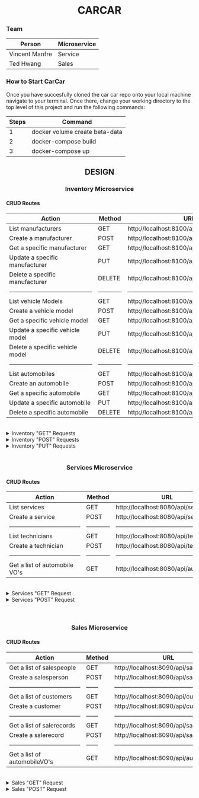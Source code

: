 <h1 style="text-align: center;">CARCAR</h1>

<h3>Team</h3>

| Person | Microservice |
| --- | --- |
| Vincent Manfre | Service |
| Ted Hwang | Sales |

<h3>How to Start CarCar</h3>
<p>Once you have succesfully cloned the car car repo onto your local machine navigate
to your terminal. Once there, change your working directory to the top level of this
project and run the following commands:</p>

| Steps | Command |
| --- | --- |
| 1 | docker volume create beta-data |
| 2 | docker-compose build |
| 3 | docker-compose up |

<h2 style="text-align: center;">DESIGN</h2>

<h3 style="text-align:center;">Inventory Microservice</h3>

<h4>CRUD Routes</h4>

| Action | Method | URL |
| --- | --- | --- |
| List manufacturers | GET | http://localhost:8100/api/manufacturers/ |
| Create a manufacturer | POST | http://localhost:8100/api/manufacturers/ |
| Get a specific manufacturer | GET | http://localhost:8100/api/manufacturers/:id/ |
| Update a specific manufacturer | PUT | http://localhost:8100/api/manufacturers/:id/ |
| Delete a specific manufacturer | DELETE | http://localhost:8100/api/manufacturers/:id/
| ——————————————  | ————  | ———————————————————— |
| List vehicle Models | GET | http://localhost:8100/api/models/ |
| Create a vehicle model | POST | http://localhost:8100/api/models/ |
| Get a specific vehicle model | GET | 	http://localhost:8100/api/models/:id/ |
| Update a specific vehicle model | PUT | http://localhost:8100/api/models/:id/ |
| Delete a specific vehicle model | DELETE | http://localhost:8100/api/models/:id/
| ——————————————  | ————  | ———————————————————— |
| List automobiles | GET | http://localhost:8100/api/automobiles/|
| Create an automobile | POST | http://localhost:8100/api/automobiles/ |
| Get a specific automobile | GET | http://localhost:8100/api/automobiles/:vin/ |
| Update a specific automobile | PUT | http://localhost:8100/api/automobiles/:vin/ |
| Delete a specific automobile | DELETE | http://localhost:8100/api/automobiles/:vin/ |

<br />

<details>
    <summary>Inventory "GET" Requests</summary>
<br>
<h4>List Manufacturers</h4>

    {
        "manufacturers": [
            {
                "href": "/api/manufacturers/1/",
                "id": 1,
                "name": "Toyota"
            },
            {
                "href": "/api/manufacturers/2/",
                "id": 2,
                "name": "Hyundai"
            },
            {
                "href": "/api/manufacturers/3/",
                "id": 3,
                "name": "Audi"
            },
        ]
    }

<h4>Get a specific manufacturer</h4>

    {
	"href": "/api/manufacturers/1/",
	"id": 1,
	"name": "Toyota"
    }

<h4>List vehicle models</h4>

    {
        "models": [
            {
                "href": "/api/models/1/",
                "id": 1,
                "name": "Prius ",
                "picture_url": "https://media.ed.edmunds-media.com/toyota/prius/2019/ot/2019_toyota_prius_actf34_ot_100819_717.jpg",
                "manufacturer": {
                    "href": "/api/manufacturers/1/",
                    "id": 1,
                    "name": "Toyota"
                }
            },
            {
                "href": "/api/models/2/",
                "id": 2,
                "name": "Camry",
                "picture_url": "https://cdn.motor1.com/images/mgl/eooKq8/s1/2023-toyota-camry-hybrid-nightshade-special-edition.jpg",
                "manufacturer": {
                    "href": "/api/manufacturers/1/",
                    "id": 1,
                    "name": "Toyota"
                }
            },
            {
                "href": "/api/models/3/",
                "id": 3,
                "name": "CHR",
                "picture_url": "https://www.ihwanburhan.com/wp-content/uploads/2021/03/2023-Toyota-CHR-Exterior-1024x498.png",
                "manufacturer": {
                    "href": "/api/manufacturers/1/",
                    "id": 1,
                    "name": "Toyota"
                }
            },
        ]
    }

<h4>Get a specific vehicle model</h4>

    {
        "href": "/api/models/1/",
        "id": 1,
        "name": "Prius ",
        "picture_url": "https://media.ed.edmunds-media.com/toyota/prius/2019/ot/2019_toyota_prius_actf34_ot_100819_717.jpg",
        "manufacturer": {
            "href": "/api/manufacturers/1/",
            "id": 1,
            "name": "Toyota"
        }
    }

<h4>List automobiles</h4>

    {
        "autos": [
            {
                "href": "/api/automobiles/1G1AF1F57A7194000/",
                "id": 1,
                "color": "White",
                "year": 2022,
                "vin": "1G1AF1F57A7194000",
                "model": {
                    "href": "/api/models/1/",
                    "id": 1,
                    "name": "Prius ",
                    "picture_url": "https://media.ed.edmunds-media.com/toyota/prius/2019/ot/2019_toyota_prius_actf34_ot_100819_717.jpg",
                    "manufacturer": {
                        "href": "/api/manufacturers/1/",
                        "id": 1,
                        "name": "Toyota"
                    }
                }
            },
            {
                "href": "/api/automobiles/1G1AF1F57A7194001/",
                "id": 2,
                "color": "Yellow",
                "year": 2022,
                "vin": "1G1AF1F57A7194001",
                "model": {
                    "href": "/api/models/2/",
                    "id": 2,
                    "name": "Camry",
                    "picture_url": "https://cdn.motor1.com/images/mgl/eooKq8/s1/2023-toyota-camry-hybrid-nightshade-special-edition.jpg",
                    "manufacturer": {
                        "href": "/api/manufacturers/1/",
                        "id": 1,
                        "name": "Toyota"
                    }
                }
            },
        ]
    }

<h4>Get a specific automobile</h4>

    {
        "href": "/api/automobiles/1G1AF1F57A7194000/",
        "id": 1,
        "color": "White",
        "year": 2022,
        "vin": "1G1AF1F57A7194000",
        "model": {
            "href": "/api/models/1/",
            "id": 1,
            "name": "Prius ",
            "picture_url": "https://media.ed.edmunds-media.com/toyota/prius/2019/ot/2019_toyota_prius_actf34_ot_100819_717.jpg",
            "manufacturer": {
                "href": "/api/manufacturers/1/",
                "id": 1,
                "name": "Toyota"
            }
        }
    }

</details>

<details>
    <summary>Inventory "POST" Requests</summary>
<br>
<h4>Create a manufacturer</h4>
<h5>JSON Body</h5>

    {
        "name": "BMW"
    }

<h5>JSON Response</h5>

    {
        "href": "/api/manufacturers/5/",
        "id": 5,
        "name": "BMW"
    }

<h4>Create a specific vehicle model</h5>
<h5>JSON Body</h5>

    {
        "name": "Prius Prime",
        "picture_url": "https://autonxt.net/wp-content/uploads/2016/10/autocontentexp.comwp-contentuploads2016102017-Toyota-Prius-Prime-OEM27-915e717b507cb0c0b170c8e37fa3b0f439c22db1.jpg",
        "manufacturer_id": 2
    }

<h5>JSON Response</h5>

    {
        "href": "/api/models/1/",
        "id": 1,
        "name": "Prius Prime",
        "picture_url": "https://autonxt.net/wp-content/uploads/2016/10/autocontentexp.comwp-contentuploads2016102017-Toyota-Prius-Prime-OEM27-915e717b507cb0c0b170c8e37fa3b0f439c22db1.jpg",
        "manufacturer": {
            "href": "/api/manufacturers/2/",
            "id": 2,
            "name": "Toyota"
        }
    }

<h4>Create an automobile</h5>
<h5>JSON Body</h5>

    {
        "color": "White",
        "year": 2022,
        "vin": "1C3CC5FB2AN12024",
        "model_id": 1
    }

<h5>JSON Response</h5>

    {
        "href": "/api/automobiles/1C3CC5FB2AN12024/",
        "id": 38,
        "color": "White",
        "year": 2022,
        "vin": "1C3CC5FB2AN12024",
        "model": {
            "href": "/api/models/1/",
            "id": 1,
            "name": "Prius Prime",
            "picture_url": "https://autonxt.net/wp-content/uploads/2016/10/autocontentexp.comwp-contentuploads2016102017-Toyota-Prius-Prime-OEM27-915e717b507cb0c0b170c8e37fa3b0f439c22db1.jpg",
            "manufacturer": {
                "href": "/api/manufacturers/2/",
                "id": 2,
                "name": "Toyota"
            }
        }
    }
</details>

<details>
    <summary>Inventory "PUT" Requests</summary>
<br>
<h4>Update a specific manufacturer</h4>
<h5>JSON Body</h5>

    {
        "name": "Chrysler"
    }

<h5>JSON Response</h5>

    {
        "href": "/api/manufacturers/1/",
        "id": 1,
        "name": "Chrysler"
    }

<h4>Update a specific vehicle model</h4>
<h5>JSON Body</h5>

    {
        "name": "Sebring",
        "picture_url": "https://upload.wikimedia.org/wikipedia/commons/thumb/7/71/Chrysler_Sebring_front_20090302.jpg/320px-Chrysler_Sebring_front_20090302.jpg"
    }

<h5>JSON Response</h5>

    {
        "href": "/api/models/1/",
        "id": 1,
        "name": "Sebring",
        "picture_url": "https://upload.wikimedia.org/wikipedia/commons/thumb/7/71/Chrysler_Sebring_front_20090302.jpg/320px-Chrysler_Sebring_front_20090302.jpg",
        "manufacturer": {
            "href": "/api/manufacturers/1/",
            "id": 1,
            "name": "Daimler-Chrysler"
        }
    }

<h4>Update a specific automobile</h4>
<h5>JSON Body</h5>

    {
        "color": "white",
        "year": 2022
    }

<h5>JSON Response</h5>

    {
        "href": "/api/automobiles/1G1AF1F57A7194000/",
        "id": 1,
        "color": "white",
        "year": "2022",
        "vin": "1G1AF1F57A7194000",
        "model": {
            "href": "/api/models/1/",
            "id": 1,
            "name": "Prius ",
            "picture_url": "https://media.ed.edmunds-media.com/toyota/prius/2019/ot/2019_toyota_prius_actf34_ot_100819_717.jpg",
            "manufacturer": {
                "href": "/api/manufacturers/1/",
                "id": 1,
                "name": "Toyota"
            }
        }
    }

</details>

<br />

<h3 style="text-align:center;">Services Microservice</h3>

<h4>CRUD Routes</h4>

| Action | Method | URL |
| --- | --- | --- |
| List services | GET | http://localhost:8080/api/services |
| Create a service | POST | http://localhost:8080/api/services/ |
| ————————————  | ————  | ———————————————— |
| List technicians | GET | http://localhost:8080/api/technician/ |
| Create a technician | POST | http://localhost:8080/api/technician/ |
| ———————————— | ————  | ———————————————— |
| Get a list of automobile VO's | GET | http://localhost:8080/api/autos/ |

<br />

<details>
    <summary>Services "GET" Request</summary>
<br>

<h4>List services</h4>

    {
        "Appointments": [
            {
                "vin": "1G1AF1F57A7194000",
                "owner_name": "Bill Horst",
                "reason": "Car Broke Down",
                "date": "2023-03-17T02:29:00+00:00",
                "time": "2023-03-17T02:29:00+00:00",
                "technician": {
                    "name": "Josh Elder",
                    "employee_number": 12312,
                    "id": 1
                },
                "cancelled": true,
                "completed": false,
                "id": 1
            }
        ]
    }

<h4>List technicians</h4>

    {
        "Technicians": [
            {
                "name": "Josh Elder",
                "employee_number": 12312,
                "id": 1
            }
        ]
    }

<h4>Get a list of automobile value objects</h4>

    {
        "automobiles": [
            {
                "color": "White",
                "year": 2022,
                "vin": "1G1AF1F57A7194000",
                "import_href": "/api/automobiles/1G1AF1F57A7194000/"
            },
            {
                "color": "Yellow",
                "year": 2022,
                "vin": "1G1AF1F57A7194001",
                "import_href": "/api/automobiles/1G1AF1F57A7194001/"
            },
            {
                "color": "Red",
                "year": 2022,
                "vin": "1G1AF1F57A7194003",
                "import_href": "/api/automobiles/1G1AF1F57A7194003/"
            },
        ]
    }



</details>

<details>
    <summary>Services "POST" Request</summary>
<br>

<h4>Create a service</h4>
<h5>JSON Body</h5>

    {
        "vin": "1C3CC5FB2AN12023",
        "owner_name": "Bill Horst",
        "reason": "Oil Change",
        "date": "2010-12-01 08:15",
        "time": "2010-12-01 08:15",
        "technician": 1
    }

<h5>JSON Response</h5>

    {
        "vin": "1C3CC5FB2AN12023",
        "owner_name": "Bill Horst",
        "reason": "Oil Change",
        "date": "2010-12-01 08:15",
        "time": "2010-12-01 08:15",
        "technician": {
            "name": "Josh Elder",
            "employee_number": 12312,
            "id": 1
        },
        "cancelled": false,
        "completed": false,
        "id": 2
    }

<h4>Create technician</h4>
<h5>JSON Body</h5>

    {
        "name": "Ted",
        "employee_number": 1231
    }

<h5>JSON Response</h5>

    {
        "name": "Ted",
        "employee_number": 1231
    }

</details>

<br />
<br />

<h3 style="text-align:center;">Sales Microservice</h3>

<h4>CRUD Routes</h4>

| Action | Method | URL |
| --- | --- | --- |
| Get a list of salespeople | GET | http://localhost:8090/api/salesperson |
| Create a salesperson | POST | http://localhost:8090/api/salesperson/ |
| ———————————— | ——  | ————————————————— |
| Get a list of customers | GET | http://localhost:8090/api/customers |
| Create a customer | POST | http://localhost:8090/api/customers/ |
| ———————————— | ——  | ————————————————— |
| Get a list of salerecords | GET | http://localhost:8090/api/salerecords/ |
| Create a salerecord | POST | http://localhost:8090/api/salerecords/ |
| ———————————— | ——  | ————————————————— |
| Get a list of automobileVO's | GET | http://localhost:8090/api/automobiles |

<br />

<details>
    <summary>Sales "GET" Request</summary>
<br>
<h4>Get a list of salespeople</h4>

    {
        "salesperson": [
            {
                "id": 1,
                "name": "Brandon Jang",
                "employee_number": 3444412
            },
            {
                "id": 2,
                "name": "Ted Hwang",
                "employee_number": 1231313
            }
        ]
    }

<h4>Get a list of customers</h4>

    {
        "customers": [
            {
                "id": 1,
                "name": "Bobby Oh",
                "address": "This is not a real address",
                "phone_number": "1234567891"
            },
            {
                "id": 2,
                "name": "Andrew Neeme",
                "address": "This is not a real address",
                "phone_number": "1234567890"
            },
        ]
    }

<h4>Get a list of salerecords</h4>

    {
        "Salerecords": [
            {
                "id": 1,
                "automobile": {
                    "vin": "1C3CC5FB2AN12014"
                },
                "salesperson": {
                    "id": 1,
                    "name": "Ted Hwang",
                    "employee_number": 123456
                },
                "customer": {
                    "id": 1,
                    "name": "Bobby Oh",
                    "address": "This is not a real address",
                    "phone_number": "1234567891"
                },
                "sales_price": 28000
            },
            {
                "id": 2,
                "automobile": {
                    "vin": "1C3CC5FB2AN12015"
                },
                "salesperson": {
                    "id": 2,
                    "name": "Billy Jr",
                    "employee_number": 308550
                },
                "customer": {
                    "id": 1,
                    "name": "Bobby Oh",
                    "address": "This is not a real address",
                    "phone_number": "1234567891"
                },
                "sales_price": 28000
            },
        ]
    }

<h4>Get a list of automobile value objects</h4>

    {
        "automobileVOs": [
            {
                "vin": "1G1AF1F57A7194001"
            },
            {
                "vin": "1G1AF1F57A7194003"
            },
        ]
    }

</details>

<details>
    <summary>Sales "POST" Request</summary>
<br>
<h4>Create a salesperson</h4>
<h5>JSON Body</h5>

    {
        "name": "Ted Hwang",
        "employee_number": 1231313
    }

<h5>JSON Response</h5>

    {
        "id": 2,
        "name": "Ted Hwang",
        "employee_number": 1231313
    }

<h4>Create a customer</h4>
<h5>JSON Body</h5>

    {
        "name": "Rock Rock",
        "address": "Fake",
        "phone_number": 1230001234
    }

<h5>JSON Response</h5>

    {
        "id": 1,
        "name": "Rock Rock",
        "address": "Fake",
        "phone_number": 1230001234
    }

<h4>Create a salerecord</h4>
<h5>JSON Body</h5>

    {
        "automobile": "1G1AF1F57A7194000",
        "salesperson": 1,
        "customer": 1,
        "sales_price": 28000
    }

<h5>JSON Response</h5>

    {
        "id": 1,
        "automobile": {
            "vin": "1G1AF1F57A7194000"
        },
        "salesperson": {
            "id": 1,
            "name": "Brandon Jang",
            "employee_number": 3444412
        },
        "customer": {
            "id": 1,
            "name": "Rock Rock",
            "address": "Fake",
            "phone_number": "1230001234"
        },
        "sales_price": 28000
    }

</details>
